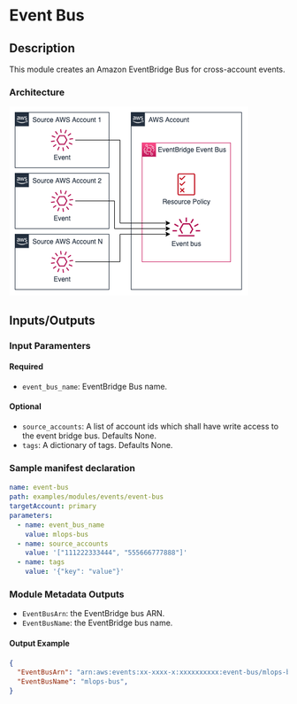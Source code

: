 # Event Bus

## Description

This module creates an Amazon EventBridge Bus for cross-account events.

### Architecture

![Event Bus Architecture](docs/_static/architecture.drawio.png "Event Bus Architecture")

## Inputs/Outputs

### Input Paramenters

#### Required

- `event_bus_name`: EventBridge Bus name.

#### Optional

- `source_accounts`: A list of account ids which shall have write access to the event bridge bus. Defaults None.
- `tags`: A dictionary of tags. Defaults None.

### Sample manifest declaration

```yaml
name: event-bus
path: examples/modules/events/event-bus
targetAccount: primary
parameters:
  - name: event_bus_name
    value: mlops-bus
  - name: source_accounts
    value: '["111222333444", "555666777888"]'
  - name: tags
    value: '{"key": "value"}'
```

### Module Metadata Outputs

- `EventBusArn`: the EventBridge bus ARN.
- `EventBusName`: the EventBridge bus name.

#### Output Example

```json
{
  "EventBusArn": "arn:aws:events:xx-xxxx-x:xxxxxxxxxx:event-bus/mlops-bus",
  "EventBusName": "mlops-bus",
}
```


